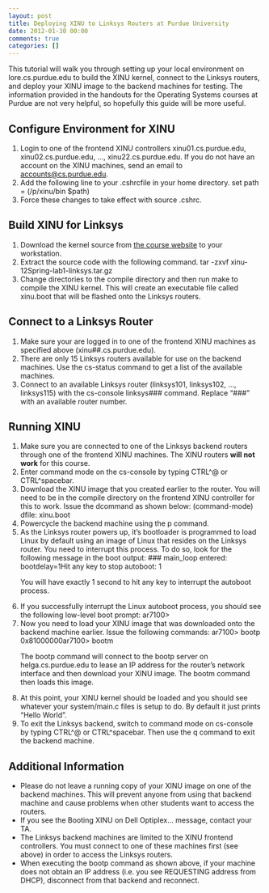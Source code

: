 ```yaml
---
layout: post
title: Deploying XINU to Linksys Routers at Purdue University
date: 2012-01-30 00:00
comments: true
categories: []
---
```

This tutorial will walk you through setting up your local environment on lore.cs.purdue.edu to build the XINU kernel, connect to the Linksys routers, and deploy your XINU image to the backend machines for testing. The information provided in the handouts for the Operating Systems courses at Purdue are not very helpful, so hopefully this guide will be more useful.
<h2>Configure Environment for XINU</h2>
<ol>
	<li>Login to one of the frontend XINU controllers xinu01.cs.purdue.edu, xinu02.cs.purdue.edu, ..., xinu22.cs.purdue.edu. If you do not have an account on the XINU machines, send an email to <a href="mailto:accounts@cs.purdue.edu">accounts@cs.purdue.edu</a>.</li>
	<li>Add the following line to your .cshrcfile in your home directory.
set path = (/p/xinu/bin $path)</li>
	<li>Force these changes to take effect with source .cshrc.</li>
</ol>
<h2>Build XINU for Linksys</h2>
<ol>
	<li>Download the kernel source from <a href="http://www.cs.purdue.edu/homes/cs354/Lab1/xinu-12Spring-lab1-linksys.tar.gz">the course website</a> to your workstation.</li>
	<li>Extract the source code with the following command.
tar -zxvf xinu-12Spring-lab1-linksys.tar.gz</li>
	<li>Change directories to the compile directory and then run make to compile the XINU kernel. This will create an executable file called xinu.boot that will be flashed onto the Linksys routers.</li>
</ol>
<h2>Connect to a Linksys Router</h2>
<ol>
	<li>Make sure your are logged in to one of the frontend XINU machines as specified above (xinu##.cs.purdue.edu).</li>
	<li>There are only 15 Linksys routers available for use on the backend machines. Use the cs-status command to get a list of the available machines.</li>
	<li>Connect to an available Linksys router (linksys101, linksys102, ..., linksys115) with the cs-console linksys### command. Replace “###” with an available router number.</li>
</ol>
<h2>Running XINU</h2>
<ol>
	<li>Make sure you are connected to one of the Linksys backend routers through one of the frontend XINU machines. The XINU routers <strong>will not work</strong> for this course.</li>
	<li>Enter command mode on the cs-console by typing CTRL^@ or CTRL^spacebar.</li>
	<li>Download the XINU image that you created earlier to the router. You will need to be in the compile directory on the frontend XINU controller for this to work. Issue the dcommand as shown below:
(command-mode) dfile: xinu.boot</li>
	<li>Powercycle the backend machine using the p command.</li>
	<li>As the Linksys router powers up, it’s bootloader is programmed to load Linux by default using an image of Linux that resides on the Linksys router. You need to interrupt this process. To do so, look for the following message in the boot output:
### main_loop entered: bootdelay=1Hit any key to stop autoboot: 1

You will have exactly 1 second to hit any key to interrupt the autoboot process.</li>
	<li>If you successfully interrupt the Linux autoboot process, you should see the following low-level boot prompt:
ar7100></li>
	<li>Now you need to load your XINU image that was downloaded onto the backend machine earlier. Issue the following commands:
ar7100> bootp 0x81000000ar7100> bootm

The bootp command will connect to the bootp server on helga.cs.purdue.edu to lease an IP address for the router’s network interface and then download your XINU image. The bootm command then loads this image.</li>
	<li>At this point, your XINU kernel should be loaded and you should see whatever your system/main.c files is setup to do. By default it just prints “Hello World”.</li>
	<li>To exit the Linksys backend, switch to command mode on cs-console by typing CTRL^@ or CTRL^spacebar. Then use the q command to exit the backend machine.</li>
</ol>
<h2>Additional Information</h2>
<ul>
	<li>Please do not leave a running copy of your XINU image on one of the backend machines. This will prevent anyone from using that backend machine and cause problems when other students want to access the routers.</li>
	<li>If you see the Booting XINU on Dell Optiplex... message, contact your TA.</li>
	<li>The Linksys backend machines are limited to the XINU frontend controllers. You must connect to one of these machines first (see above) in order to access the Linksys routers.</li>
	<li>When executing the bootp command as shown above, if your machine does not obtain an IP address (i.e. you see REQUESTING address from DHCP), disconnect from that backend and reconnect.</li>
</ul>
